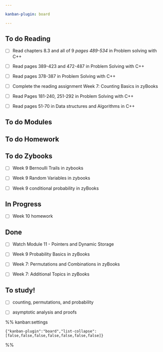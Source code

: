 ```yaml
---

kanban-plugin: board

---
```


## To do Reading

- [ ] Read chapters 8.3 and all of 9 *pages 489-534* in Problem solving with C++
- [ ] Read pages 389-423 and 472-487 in Problem Solving with C++
- [ ] Read pages 378-387 in Problem Solving with C++
- [ ] Complete the reading assignment Week 7: Counting Basics in zyBooks
- [ ] Read Pages 181-240, 251-292 in Problem Solving with C++
- [ ] Read pages 51-70 in Data structures and Algorithms in C++


## To do Modules



## To do Homework



## To do Zybooks

- [ ] Week 9 Bernoulli Trails in zybooks
- [ ] Week 9 Random Variables in zybooks
- [ ] Week 9 conditional probability in zyBooks


## In Progress

- [ ] Week 10 homework


## Done

- [ ] Watch Module 11 - Pointers and Dynamic Storage
- [ ] Week 9 Probability Basics in zyBooks
- [ ] Week 7: Permutations and Combinations in zyBooks
- [ ] Week 7: Additional Topics in zyBooks


## To study!

- [ ] counting, permutations, and probability
- [ ] asymptotic analysis and proofs




%% kanban:settings
```
{"kanban-plugin":"board","list-collapse":[false,false,false,false,false,false,false]}
```
%%